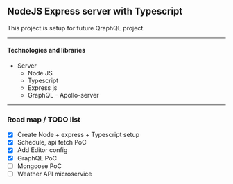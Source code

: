 ## NodeJS Express server with Typescript

This project is setup for future QraphQL project.


-------------------------------------------------
#### Technologies and libraries
- Server
    - Node JS
    - Typescript
    - Express js
    - GraphQL - Apollo-server

---



### Road map / TODO list

- [x] Create Node + express + Typescript setup
- [x] Schedule, api fetch PoC
- [x] Add Editor config
- [x] GraphQL PoC
- [ ] Mongoose PoC
- [ ] Weather API microservice
